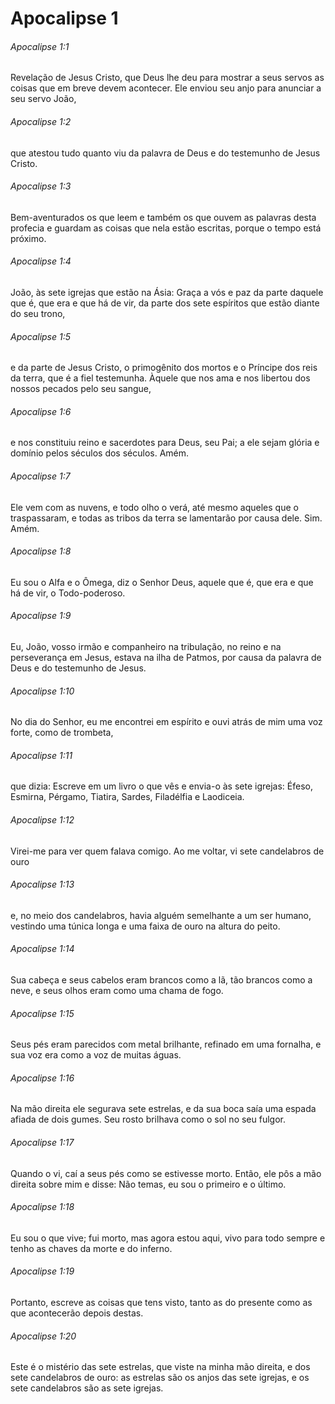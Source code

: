 # Apocalipse 1

###### Apocalipse 1:1

Revelação de Jesus Cristo, que Deus lhe deu para mostrar a seus servos as coisas que em breve devem acontecer. Ele enviou seu anjo para anunciar a seu servo João,

###### Apocalipse 1:2

que atestou tudo quanto viu da palavra de Deus e do testemunho de Jesus Cristo.

###### Apocalipse 1:3

Bem-aventurados os que leem e também os que ouvem as palavras desta profecia e guardam as coisas que nela estão escritas, porque o tempo está próximo.

###### Apocalipse 1:4

João, às sete igrejas que estão na Ásia: Graça a vós e paz da parte daquele que é, que era e que há de vir, da parte dos sete espíritos que estão diante do seu trono,

###### Apocalipse 1:5

e da parte de Jesus Cristo, o primogênito dos mortos e o Príncipe dos reis da terra, que é a fiel testemunha. Àquele que nos ama e nos libertou dos nossos pecados pelo seu sangue,

###### Apocalipse 1:6

e nos constituiu reino e sacerdotes para Deus, seu Pai; a ele sejam glória e domínio pelos séculos dos séculos. Amém.

###### Apocalipse 1:7

Ele vem com as nuvens, e todo olho o verá, até mesmo aqueles que o traspassaram, e todas as tribos da terra se lamentarão por causa dele. Sim. Amém.

###### Apocalipse 1:8

Eu sou o Alfa e o Ômega, diz o Senhor Deus, aquele que é, que era e que há de vir, o Todo-poderoso.

###### Apocalipse 1:9

Eu, João, vosso irmão e companheiro na tribulação, no reino e na perseverança em Jesus, estava na ilha de Patmos, por causa da palavra de Deus e do testemunho de Jesus.

###### Apocalipse 1:10

No dia do Senhor, eu me encontrei em espírito e ouvi atrás de mim uma voz forte, como de trombeta,

###### Apocalipse 1:11

que dizia: Escreve em um livro o que vês e envia-o às sete igrejas: Éfeso, Esmirna, Pérgamo, Tiatira, Sardes, Filadélfia e Laodiceia.

###### Apocalipse 1:12

Virei-me para ver quem falava comigo. Ao me voltar, vi sete candelabros de ouro

###### Apocalipse 1:13

e, no meio dos candelabros, havia alguém semelhante a um ser humano, vestindo uma túnica longa e uma faixa de ouro na altura do peito.

###### Apocalipse 1:14

Sua cabeça e seus cabelos eram brancos como a lã, tão brancos como a neve, e seus olhos eram como uma chama de fogo.

###### Apocalipse 1:15

Seus pés eram parecidos com metal brilhante, refinado em uma fornalha, e sua voz era como a voz de muitas águas.

###### Apocalipse 1:16

Na mão direita ele segurava sete estrelas, e da sua boca saía uma espada afiada de dois gumes. Seu rosto brilhava como o sol no seu fulgor.

###### Apocalipse 1:17

Quando o vi, caí a seus pés como se estivesse morto. Então, ele pôs a mão direita sobre mim e disse: Não temas, eu sou o primeiro e o último.

###### Apocalipse 1:18

Eu sou o que vive; fui morto, mas agora estou aqui, vivo para todo sempre e tenho as chaves da morte e do inferno.

###### Apocalipse 1:19

Portanto, escreve as coisas que tens visto, tanto as do presente como as que acontecerão depois destas.

###### Apocalipse 1:20

Este é o mistério das sete estrelas, que viste na minha mão direita, e dos sete candelabros de ouro: as estrelas são os anjos das sete igrejas, e os sete candelabros são as sete igrejas.

